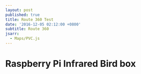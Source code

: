 ```yaml
---
layout: post
published: true
title: Route 360 Test
date: '2016-12-05 02:12:00 +0800'
subtitle: Route 360
jsarr:
  - Maps/PVC.js
---
```

**Raspberry Pi Infrared Bird box**
========================




<script src="https://gist.github.com/DGalexander/6657db41eb3d68c333ad4ebc4007748b.js"></script>


